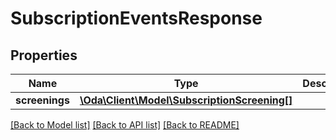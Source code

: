 # SubscriptionEventsResponse

## Properties
Name | Type | Description | Notes
------------ | ------------- | ------------- | -------------
**screenings** | [**\Oda\Client\Model\SubscriptionScreening[]**](SubscriptionScreening.md) |  | [optional] 

[[Back to Model list]](../README.md#documentation-for-models) [[Back to API list]](../README.md#documentation-for-api-endpoints) [[Back to README]](../README.md)



